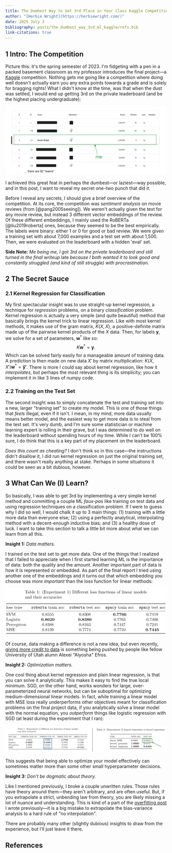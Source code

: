 ```yaml
---
title: The Dumbest Way to Get 3rd Place in Your Class Kaggle Competition
author: "[Herbie Wright](https://herbiewright.com/)"
date: 2025 July 3
bibliography: posts/the_dumbest_way_3rd_ml_kaggle/refs.bib
link-citations: true
---
```


## 1 Intro: The Competition

Picture this: it's the spring semester of 2023. I'm fidgeting with a pen in a packed basement classroom as my professor introduces the final project—a [Kaggle](https://www.kaggle.com/) competition. Nothing gets me going like a competition where doing well doesn't actually earn you any extra points towards a grade and is solely for bragging rights! What I didn't know at the time, was that when the dust was settled, I would end up getting 3rd on the private leaderboard (and be the highest placing undergraduate): 

![](leaderboard.png)

I achieved this great feat in perhaps the dumbest—or laziest—way possible, and in this post, I want to reveal my secret one-two punch that did it.

Before I reveal any secrets, I should give a brief overview of the competition. At its core, the competition was *sentiment analysis* on movie reviews (from [@pang2005seeing]). We weren't actually given the text for any movie review, but instead 3 different vector embeddings of the review. Of these different embeddings, I mainly used the RoBERTa [@liu2019roberta] ones, because they seemed to be the best empirically. The labels were binary: either 1 or 0 for good or bad review. We were given a training set with about 7,000 examples and a test set with about 1,500. Then, we were evaluated on the leaderboard with a hidden 'eval' set.

**Side Note:** *Me being me, I got 3rd on the private leaderboard and still turned in the final writeup* late *because I both wanted it to look good and constantly struggled (and kind of still struggle) with procrastination.*

## 2 The Secret Sauce

### 2.1 Kernel Regression for Classification

My first spectacular insight was to use straight-up kernel regression, a technique for *regression* problems, on a binary *classification* problem. Kernel regression is actually a very simple (and quite beautiful) method that basically brings the kernel trick to linear regression. Like with most kernel methods, it makes use of the gram matrix, $K(X, X)$, a positive-definite matrix made up of the pairwise kernel products of the $X$ data. Then, for labels $\mathbf y$, we solve for a set of parameters, $\mathbf w^*$ like so:
$$ K \mathbf w^* = \mathbf y. $$
Which can be solved fairly easily for a manageable amount of training data. A prediction is then made on new data $X'$ by matrix multiplication: $K(X, X') \mathbf w^* = \mathbf {\hat y'}$. There is more I could say about kernel regression, like how it *interpolates*, but perhaps the most relevant thing is its simplicity; you can implement it in like 3 lines of numpy code.

### 2.2 Training on the Test Set

The second insight was to simply concatenate the test and training set into a new, larger "training set" to create my model. This is one of those things that *feels* illegal, even if it isn't. I mean, in my mind, more data usually means better model, and the easiest way to get more data is to steal from the test set. It's very dumb, and I'm sure some statistician or machine learning expert is rolling in their grave, but I was determined to do well on the leaderboard without spending hours of my time. While I can't be 100% sure, I do think that this is a key part of my placement on the leaderboard.

*Does this count as cheating?* I don't think so in this case—the instructions didn't disallow it, I did run kernel regression on just the original training set, and there wasn't really anything at stake. Perhaps in some situations it could be seen as a bit dubious, however.

## 3 What Can We (I) Learn?

So basically, I was able to get 3rd by implementing a very simple kernel method and committing a couple ML *faux-pas* like training on test data and using regression techniques on a classification problem. If I were to guess why I did so well, I would chalk it up to 3 main things: (1) training with a little more data than everyone else; (2) using a perfectly analytical, interpolating method with a decent-enough inductive bias; and (3) a healthy dose of luck. I want to take this section to talk a little bit more about what we can learn from all this.

**Insight 1:** *Data matters.*

I trained on the test set to get more data. One of the things that I realized that I failed to appreciate when I first started learning ML is the importance of data: both the quality and the amount. Another important part of data is how it is represented or embedded. As part of the final report I tried using another one of the embeddings and it turns out that which embedding you choose was *more important* than the loss function for linear methods:

![](diff_data.png)

Of course, data making a difference is not a new idea, but even recently, [giving more credit to data](https://www.youtube.com/watch?v=ZJcvgO5gkBM) is something being pushed by people like fellow University of Utah alumn Alexei "Alyosha" Efros.

**Insight 2:** *Optimization matters.*

One cool thing about kernel regression and plain linear regression, is that you can solve it analytically. This makes it easy to find the true local minimum. SGD, on the other hand, works wonders for large, over-parameterized neural networks, but can be suboptimal for optimizing medium-dimensional linear models. In fact, while training a linear model with MSE loss really underperforms other objectives meant for classification problems on the final project data, if you analytically solve a linear model with the normal equation, you *outperform* things like logistic regression with SGD (at least during the experiment that I ran):

![](table_compare.png)

This suggests that being able to optimize your model effectively can sometimes matter more than some other small hyperparameter decisions.

**Insight 3:** *Don't be dogmatic about theory.*

Like I mentioned previously, I broke a couple unwritten rules. Those rules have theory around them—they aren't arbitrary, and are often useful. But, if you extrapolate a strict, unbending law from theory, you are likely missing a lot of nuance and understanding. This is kind of a part of the [overfitting post](/posts/overfitting_is_fine) I wrote previously—it is a big mistake to extrapolate the bias-variance analysis to a hard rule of "no interpolation".

There are probably many other (slightly dubious) insights to draw from the experience, but I'll just leave it there. 

## References


